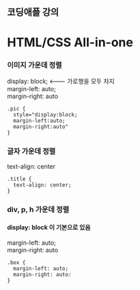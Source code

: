 ## 코딩애플 강의
# HTML/CSS All-in-one 

### 이미지 가운데 정렬
display: block;   <--- 가로행을 모두 차지 </br>
margin-left: auto; </br>
margin-right: auto </br>
```
.pic {
  style="display:block;
  margin-left:auto; 
  margin-right:auto"
}
```
### 글자 가운데 정렬
text-align: center
```
.title {
  text-align: center;
}
```
### div, p, h 가운데 정렬
#### display: block 이 기본으로 있음
margin-left: auto; </br>
margin-right: auto </br>
```
.box {
  margin-left: auto;
  margin-right: auto:
}
```
